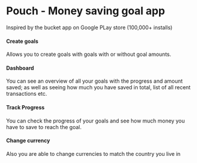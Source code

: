# Pouch - Money saving goal app

Inspired by the bucket app on Google PLay store (100,000+ installs)

#### Create goals

Allows you to create goals with goals with or without goal amounts.

#### Dashboard

You can see an overview of all your goals with the progress and amount saved; as well as seeing how much you have saved
in total, list of all recent transactions etc. 

#### Track Progress

You can check the progress of your goals and see how much money you have to save to reach the goal.

#### Change currency

Also you are able to change currencies to match the country you live in
